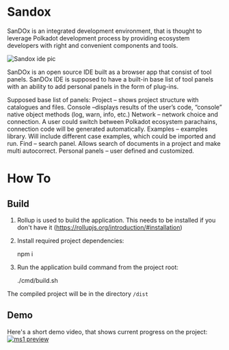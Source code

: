 # Sandox

SanDOx is an integrated development environment, that is thought to leverage Polkadot development process by providing ecosystem developers with right and convenient components and tools.

![Sandox ide pic](https://user-images.githubusercontent.com/130372146/234008638-f55a3bde-3482-41c5-9b40-6828128ee33d.png)

SanDOx is an open source IDE built as a browser app that consist of tool panels. SanDOx IDE is supposed to have a built-in base list of tool panels with an ability to add personal panels in the form of plug-ins.

Supposed base list of panels:
Project – shows project structure with catalogues and files.
Console –displays results of the user’s code, “console” native object methods (log, warn, info, etc.)
Network – network choice and connection. A user could switch between Polkadot ecosystem parachains, connection code will be generated automatically.
Examples – examples library. Will include different case examples, which could be imported and run.
Find – search panel. Allows search of documents in a project and make multi autocorrect.
Personal panels – user defined and customized.


# How To
## Build

1) Rollup is used to build the application. This needs to be installed if you don't have it (https://rollupjs.org/introduction/#installation)

2) Install required project dependencies:

    npm i

3) Run the application build command from the project root:

    ./cmd/build.sh

The compiled project will be in the directory `/dist`

## Demo

Here's a short demo video, that shows current progress on the project:
[![ms1 preview](https://github-production-user-asset-6210df.s3.amazonaws.com/130372146/252937788-b9df91d2-b65d-4b62-b988-39c2d12b704f.jpg)](https://youtu.be/42MsyZh1HRg)
